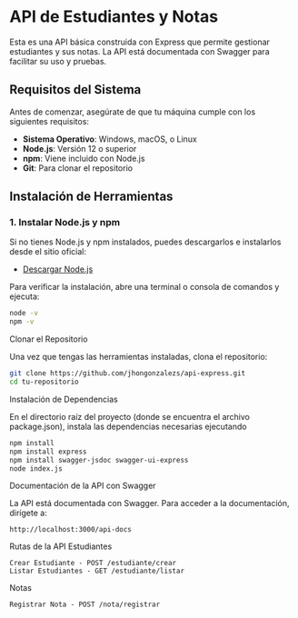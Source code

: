 # API de Estudiantes y Notas

Esta es una API básica construida con Express que permite gestionar estudiantes y sus notas. La API está documentada con Swagger para facilitar su uso y pruebas.

## Requisitos del Sistema

Antes de comenzar, asegúrate de que tu máquina cumple con los siguientes requisitos:

- **Sistema Operativo**: Windows, macOS, o Linux
- **Node.js**: Versión 12 o superior
- **npm**: Viene incluido con Node.js
- **Git**: Para clonar el repositorio

## Instalación de Herramientas

### 1. Instalar Node.js y npm

Si no tienes Node.js y npm instalados, puedes descargarlos e instalarlos desde el sitio oficial:

- [Descargar Node.js](https://nodejs.org/)

Para verificar la instalación, abre una terminal o consola de comandos y ejecuta:

```bash
node -v
npm -v
```

Clonar el Repositorio

Una vez que tengas las herramientas instaladas, clona el repositorio:

```bash
git clone https://github.com/jhongonzalezs/api-express.git
cd tu-repositorio
```

Instalación de Dependencias

En el directorio raíz del proyecto (donde se encuentra el archivo package.json), instala las dependencias necesarias ejecutando

```bash
npm install
npm install express 
npm install swagger-jsdoc swagger-ui-express
node index.js
```



Documentación de la API con Swagger

La API está documentada con Swagger. Para acceder a la documentación, dirígete a:
```
http://localhost:3000/api-docs
```

Rutas de la API
Estudiantes

    Crear Estudiante - POST /estudiante/crear
    Listar Estudiantes - GET /estudiante/listar

Notas

    Registrar Nota - POST /nota/registrar

